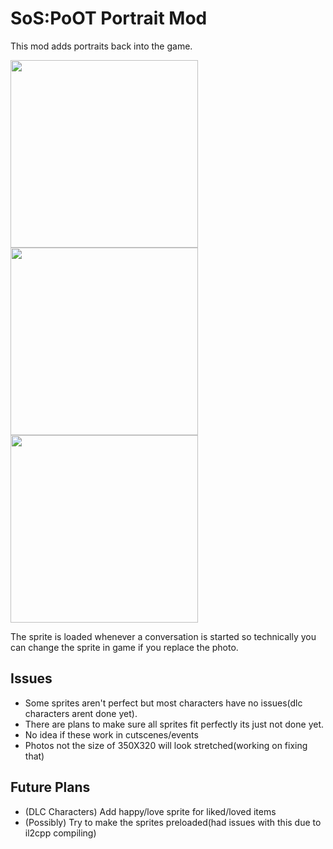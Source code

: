 # SoS:PoOT Portrait Mod

This mod adds portraits back into the game. 

<img src= "https://github.com/Otakubuns/SoSPoOT-Mods/assets/77337386/fe561a5f-61c0-475d-ab98-985d9282d888" width="300"> <img src="https://github.com/Otakubuns/SoSPoOT-Mods/assets/77337386/873c7548-b741-4d88-9f34-954e1654abd4" width="300"> <img src="https://github.com/Otakubuns/SoSPoOT-Mods/assets/77337386/89b96a5b-2312-4583-874a-ef9788465a6e" width="300">




The sprite is loaded whenever a conversation is started so technically you can change the sprite in game if you replace the photo.
## Issues
- Some sprites aren't perfect but most characters have no issues(dlc characters arent done yet).
- There are plans to make sure all sprites fit perfectly its just not done yet.
- No idea if these work in cutscenes/events
- Photos not the size of 350X320 will look stretched(working on fixing that)

## Future Plans
- (DLC Characters) Add happy/love sprite for liked/loved items
- (Possibly) Try to make the sprites preloaded(had issues with this due to il2cpp compiling)
